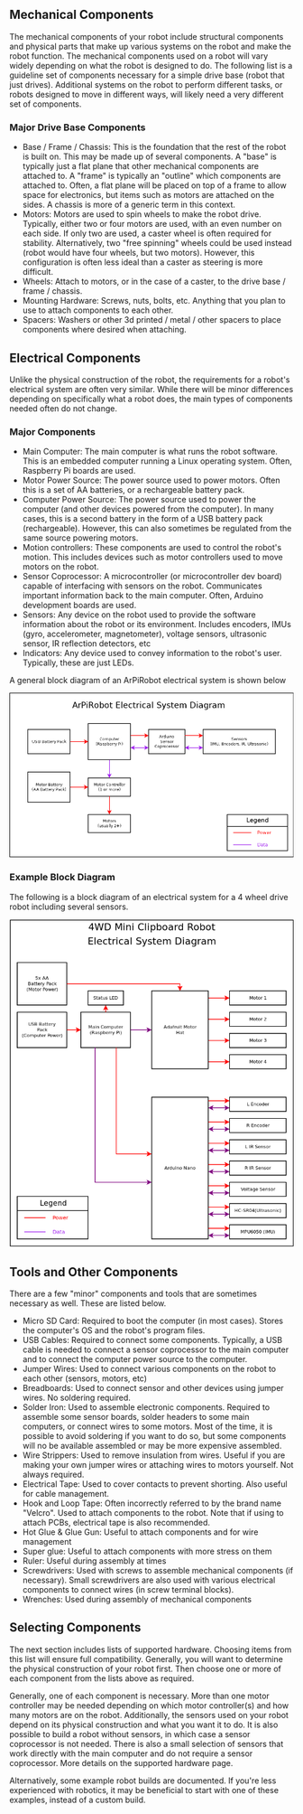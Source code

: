 
## Mechanical Components

The mechanical components of your robot include structural components and physical parts that make up various systems on the robot and make the robot function. The mechanical components used on a robot will vary widely depending on what the robot is designed to do. The following list is a guideline set of components necessary for a simple drive base (robot that just drives). Additional systems on the robot to perform different tasks, or robots designed to move in different ways, will likely need a very different set of components.

### Major Drive Base Components

- Base / Frame / Chassis: This is the foundation that the rest of the robot is built on. This may be made up of several components. A "base" is typically just a flat plane that other mechanical components are attached to. A "frame" is typically an "outline" which components are attached to. Often, a flat plane will be placed on top of a frame to allow space for electronics, but items such as motors are attached on the sides. A chassis is more of a generic term in this context.
- Motors: Motors are used to spin wheels to make the robot drive. Typically, either two or four motors are used, with an even number on each side. If only two are used, a caster wheel is often required for stability. Alternatively, two "free spinning" wheels could be used instead (robot would have four wheels, but two motors). However, this configuration is often less ideal than a caster as steering is more difficult.
- Wheels: Attach to motors, or in the case of a caster, to the drive base / frame / chassis.
- Mounting Hardware: Screws, nuts, bolts, etc. Anything that you plan to use to attach components to each other.
- Spacers: Washers or other 3d printed / metal / other spacers to place components where desired when attaching.



## Electrical Components

Unlike the physical construction of the robot, the requirements for a robot's electrical system are often very similar. While there will be minor differences depending on specifically what a robot does, the main types of components needed often do not change.


###  Major Components

- Main Computer: The main computer is what runs the robot software. This is an embedded computer running a Linux operating system. Often, Raspberry Pi boards are used.
- Motor Power Source: The power source used to power motors. Often this is a set of AA batteries, or a rechargeable battery pack.
- Computer Power Source: The power source used to power the computer (and other devices powered from the computer). In many cases, this is a second battery in the form of a USB battery pack (rechargeable). However, this can also sometimes be regulated from the same source powering motors.
- Motion controllers: These components are used to control the robot's motion. This includes devices such as motor controllers used to move motors on the robot.
- Sensor Coprocessor: A microcontroller (or microcontroller dev board) capable of interfacing with sensors on the robot. Communicates important information back to the main computer. Often, Arduino development boards are used.
- Sensors: Any device on the robot used to provide the software information about the robot or its environment. Includes encoders, IMUs (gyro, accelerometer, magnetometer), voltage sensors, ultrasonic sensor, IR reflection detectors, etc
- Indicators: Any device used to convey information to the robot's user. Typically, these are just LEDs.


A general block diagram of an ArPiRobot electrical system is shown below

![](../../img/electrical_system.png)


### Example Block Diagram

The following is a block diagram of an electrical system for a 4 wheel drive robot including several sensors.


![](../../img/4wd_block_diagram.png)


## Tools and Other Components

There are a few "minor" components and tools that are sometimes necessary as well. These are listed below.

- Micro SD Card: Required to boot the computer (in most cases). Stores the computer's OS and the robot's program files.
- USB Cables: Required to connect some components. Typically, a USB cable is needed to connect a sensor coprocessor to the main computer and to connect the computer power source to the computer.
- Jumper Wires: Used to connect various components on the robot to each other (sensors, motors, etc)
- Breadboards: Used to connect sensor and other devices using jumper wires. No soldering required.
- Solder Iron: Used to assemble electronic components. Required to assemble some sensor boards, solder headers to some main computers, or connect wires to some motors. Most of the time, it is possible to avoid soldering if you want to do so, but some components will no be available assembled or may be more expensive assembled.
- Wire Strippers: Used to remove insulation from wires. Useful if you are making your own jumper wires or attaching wires to motors yourself. Not always required.
- Electrical Tape: Used to cover contacts to prevent shorting. Also useful for cable management.
- Hook and Loop Tape: Often incorrectly referred to by the brand name "Velcro". Used to attach components to the robot. Note that if using to attach PCBs, electrical tape is also recommended.
- Hot Glue & Glue Gun: Useful to attach components and for wire management
- Super glue: Useful to attach components with more stress on them
- Ruler: Useful during assembly at times
- Screwdrivers: Used with screws to assemble mechanical components (if necessary). Small screwdrivers are also used with various electrical components to connect wires (in screw terminal blocks).
- Wrenches: Used during assembly of mechanical components


## Selecting Components

The next section includes lists of supported hardware. Choosing items from this list will ensure full compatibility. Generally, you will want to determine the physical construction of your robot first. Then choose one or more of each component from the lists above as required. 

Generally, one of each component is necessary. More than one motor controller may be needed depending on which motor controller(s) and how many motors are on the robot. Additionally, the sensors used on your robot depend on its physical construction and what you want it to do. It is also possible to build a robot without sensors, in which case a sensor coprocessor is not needed. There is also a small selection of sensors that work directly with the main computer and do not require a sensor coprocessor. More details on the supported hardware page.

Alternatively, some example robot builds are documented. If you're less experienced with robotics, it may be beneficial to start with one of these examples, instead of a custom build.